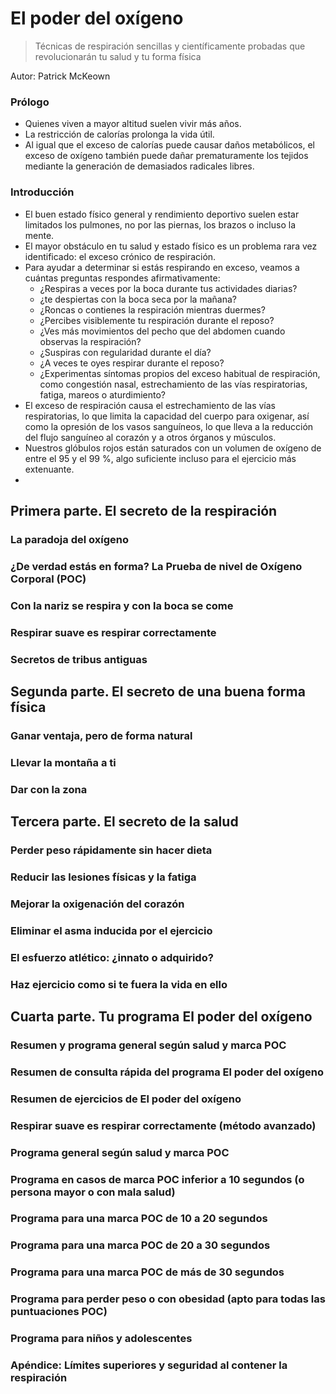 # El poder del oxígeno

> Técnicas de respiración sencillas y científicamente probadas que revolucionarán tu salud y tu forma física

Autor: Patrick McKeown

### Prólogo
 - Quienes viven a mayor altitud suelen vivir más años.
 - La restricción de calorías prolonga la vida útil.
 - Al igual que el exceso de calorías puede causar daños metabólicos, el exceso de oxígeno también puede dañar prematuramente los tejidos mediante la generación de demasiados radicales libres.

### Introducción
 - El buen estado físico general y rendimiento deportivo suelen estar limitados los pulmones, no por las piernas, los brazos o incluso la mente.
 - El mayor obstáculo en tu salud y estado físico es un problema rara vez identificado: el exceso crónico de respiración.
 - Para ayudar a determinar si estás respirando en exceso, veamos a cuántas preguntas respondes afirmativamente:
   - ¿Respiras a veces por la boca durante tus actividades diarias?
   - ¿te despiertas con la boca seca por la mañana?
   - ¿Roncas o contienes la respiración mientras duermes?
   - ¿Percibes visiblemente tu respiración durante el reposo?
   - ¿Ves más movimientos del pecho que del abdomen cuando observas la respiración?
   - ¿Suspiras con regularidad durante el día?
   - ¿A veces te oyes respirar durante el reposo?
   - ¿Experimentas síntomas propios del exceso habitual de respiración, como congestión nasal, estrechamiento de las vías respiratorias, fatiga, mareos o aturdimiento?
 - El exceso de respiración causa el estrechamiento de las vías respiratorias, lo que limita la capacidad del cuerpo para oxigenar, así como la opresión de los vasos sanguíneos, lo que lleva a la reducción del flujo sanguíneo al corazón y a otros órganos y músculos.
 - Nuestros glóbulos rojos están saturados con un volumen de oxígeno de entre el 95 y el 99 %, algo suficiente incluso para el ejercicio más extenuante.
 - 

## Primera parte. El secreto de la respiración

### La paradoja del oxígeno

### ¿De verdad estás en forma? La Prueba de nivel de Oxígeno Corporal (POC)

### Con la nariz se respira y con la boca se come

### Respirar suave es respirar correctamente

### Secretos de tribus antiguas


## Segunda parte. El secreto de una buena forma física

### Ganar ventaja, pero de forma natural

### Llevar la montaña a ti

### Dar con la zona


## Tercera parte. El secreto de la salud

### Perder peso rápidamente sin hacer dieta

### Reducir las lesiones físicas y la fatiga

### Mejorar la oxigenación del corazón

### Eliminar el asma inducida por el ejercicio

### El esfuerzo atlético: ¿innato o adquirido?

### Haz ejercicio como si te fuera la vida en ello


## Cuarta parte. Tu programa El poder del oxígeno

### Resumen y programa general según salud y marca POC

### Resumen de consulta rápida del programa El poder del oxígeno

### Resumen de ejercicios de El poder del oxígeno

### Respirar suave es respirar correctamente (método avanzado)

### Programa general según salud y marca POC

### Programa en casos de marca POC inferior a 10 segundos (o persona mayor o con mala salud)

### Programa para una marca POC de 10 a 20 segundos

### Programa para una marca POC de 20 a 30 segundos

### Programa para una marca POC de más de 30 segundos

### Programa para perder peso o con obesidad (apto para todas las puntuaciones POC)

### Programa para niños y adolescentes

### Apéndice: Límites superiores y seguridad al contener la respiración
